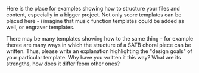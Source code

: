 Here is the place for examples showing how to structure
your files and content, especially in a bigger project.
Not only score templates can be placed here - i imagine
that music function templates could be added as well,
or engraver templates.

There may be many templates showing how to the same thing -
for example theree are many ways in which the structure
of a SATB choral piece can be written.  Thus, please write
an explanation highlighting the "design goals" of your
particular template.  Why have you written it this way?
What are its strengths, how does it differ feom other ones?
